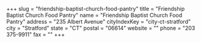 +++
slug = "friendship-baptist-church-food-pantry"
title = "Friendship Baptist Church Food Pantry"
name = "Friendship Baptist Church Food Pantry"
address = "235 Albert Avenue"
cityIndexKey = "city-ct-stratford"
city = "Stratford"
state = "CT"
postal = "06614"
website = ""
phone = "203 375-9911"
fax = ""
+++
